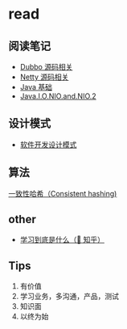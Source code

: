 # read

## 阅读笔记

- [Dubbo 源码相关](dubbo/readme.md)
- [Netty 源码相关](netty/readme.md)
- [Java 基础](java/readme.md)
- [Java.I.O.NIO.and.NIO.2](nio/readme.md)

## 设计模式

- [软件开发设计模式](design-patterns/readme.md)

## 算法

[一致性哈希（Consistent hashing)](https://coderxing.gitbooks.io/architecture-evolution/di-san-pian-ff1a-bu-luo/631-yi-zhi-xing-ha-xi.html)

## other

- [学习到底是什么（🚀 知乎）](https://zhuanlan.zhihu.com/p/27989078)

## Tips

1. 有价值
2. 学习业务，多沟通，产品，测试
3. 知识面
4. 以终为始
